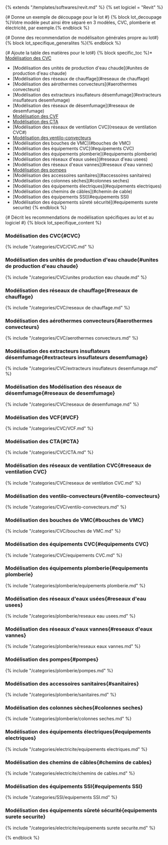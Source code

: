 {% extends "/templates/softwares/revit.md" %}
{% set logiciel = "Revit" %}

{# Donne un exemple de découpage pour le lot #}
{% block lot_decoupage %}Votre modèle peut ainsi être séparé en 3 modèles, CVC, plomberie et électricité, par exemple.{% endblock %}

{# Donne des recommendation de modélisaiton générales propre au lot#}
{% block lot_specifique_generalites %}{% endblock %}

{# Ajoute la table des matières pour le lot#}
{% block specific_toc %}* [Modélisation des CVC](#CVC)
* [Modélisation des unités de production d'eau chaude](#unites de production d'eau chaude)
* [Modélisation des réseaux de chauffage](#reseaux de chauffage)
* [Modélisation des aérothermes convecteurs](#aerothermes convecteurs)
* [Modélisation des extracteurs insuflateurs désemfumage](#extracteurs insuflateurs desemfumage)
* [Modélisation des réseaux de désemfumage](#reseaux de desemfumage)
* [Modélisation des CVF](#VCF)
* [Modélisation des CTA](#CTA)
* [Modélisation des réseaux de ventilation CVC](reseaux de ventilation CVC#)
* [Modélisation des ventilo-convecteurs](#ventilo-convecteurs)
* [Modélisation des bouches de VMC](#bouches de VMC)
* [Modélisation des équipements CVC](#equipements CVC)
* [Modélisation des équipements plomberie](#equipements plomberie)
* [Modélisation des réseaux d'eaux usées](#reseaux d'eau usees)
* [Modélisation des réseaux d'eaux vannes](#reseaux d'eau vannes)
* [Modélisation des pompes](#pompes)
* [Modélisation des accessoires sanitaires](#accessoires sanitaires)
* [Modélisation des colonnes sèches](#colonnes seches)
* [Modélisation des équipements électriques](#equipements electriques)
* [Modélisation des chemins de câbles](#chemin de cable)
* [Modélisation des équipements SSI](#equipements SSI)
* [Modélisation des équipements sûreté sécurité](#equipements surete securite)
{% endblock %}

{# Décrit les recommendations de modélisation spécifiques au lot et au logiciel #}
{% block lot_specifique_content %}

### Modélisation des CVC{#CVC}

{% include "/categories/CVC/CVC.md"  %}

### Modélisation des unités de production d'eau chaude{#unites de production d'eau chaude}

{% include "/categories/CVC/unites production eau chaude.md"  %}

### Modélisation des réseaux de chauffage{#reseaux de chauffage}

{% include "/categories/CVC/reseaux de chauffage.md"  %}

### Modélisation des aérothermes convecteurs{#aerothermes convecteurs}

{% include "/categories/CVC/aerothermes convecteurs.md"  %}

### Modélisation des extracteurs insuflateurs désemfumage{#extracteurs insuflateurs desemfumage}

{% include "/categories/CVC/extracteurs insuflateurs desemfumage.md"  %}

### Modélisation des Modélisation des réseaux de désemfumage{#reseaux de desemfumage}

{% include "/categories/CVC/reseaux de desemfumage.md"  %}

### Modélisation des VCF{#VCF}

{% include "/categories/CVC/VCF.md"  %}

### Modélisation des CTA{#CTA}

{% include "/categories/CVC/CTA.md"  %}

### Modélisation des réseaux de ventilation CVC{#reseaux de ventilation CVC}

{% include "/categories/CVC/reseaux de ventilation CVC.md"  %}

### Modélisation des ventilo-convecteurs{#ventilo-convecteurs}

{% include "/categories/CVC/ventilo-convecteurs.md"  %}

### Modélisation des bouches de VMC{#bouches de VMC}

{% include "/categories/CVC/bouches de VMC.md"  %}

### Modélisation des équipements CVC{#equipements CVC}

{% include "/categories/CVC/equipements CVC.md"  %}

### Modélisation des équipements plomberie{#equipements plomberie}

{% include "/categories/plomberie/equipements plomberie.md"  %}

### Modélisation des réseaux d'eaux usées{#reseaux d'eau usees}

{% include "/categories/plomberie/reseaux eau usees.md"  %}

### Modélisation des réseaux d'eaux vannes{#reseaux d'eaux vannes}

{% include "/categories/plomberie/reseaux eaux vannes.md"  %}

### Modélisation des pompes{#pompes}

{% include "/categories/plomberie/pompes.md"  %}

### Modélisation des accessoires sanitaires{#sanitaires}

{% include "/categories/plomberie/sanitaires.md"  %}

### Modélisation des colonnes sèches{#colonnes seches}

{% include "/categories/plomberie/colonnes seches.md"  %}

### Modélisation des équipements électriques{#equipements electriques}

{% include "/categories/electricite/equipements electriques.md"  %}

### Modélisation des chemins de câbles{#chemins de cables}

{% include "/categories/electricite/chemins de cables.md"  %}

### Modélisation des équipements SSI{#equipements SSI}

{% include "/categories/SSI/equipements SSI.md"  %}

### Modélisation des équipements sûreté sécurité{equipements surete securite}

{% include "/categories/electricite/equipements surete securite.md"  %}

{% endblock %}